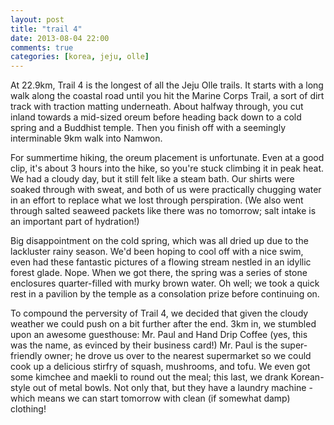 ```yaml
---
layout: post
title: "trail 4"
date: 2013-08-04 22:00
comments: true
categories: [korea, jeju, olle]
---
```


At 22.9km, Trail 4 is the longest of all the Jeju Olle trails. It starts with
a long walk along the coastal road until you hit the Marine Corps Trail, a
sort of dirt track with traction matting underneath. About halfway through, you
cut inland towards a mid-sized oreum before heading back down to a cold spring
and a Buddhist temple. Then you finish off with a seemingly interminable 9km
walk into Namwon.

For summertime hiking, the oreum placement is unfortunate. Even at a good clip,
it's about 3 hours into the hike, so you're stuck climbing it in peak heat.
We had a cloudy day, but it still felt like a steam bath. Our shirts were
soaked through with sweat, and both of us were practically chugging water
in an effort to replace what we lost through perspiration. (We also went through
salted seaweed packets like there was no tomorrow; salt intake is an important
part of hydration!)

Big disappointment on the cold spring, which was all dried up due to the
lackluster rainy season. We'd been hoping to cool off with a nice swim, even
had these fantastic pictures of a flowing stream nestled in an idyllic forest
glade. Nope. When we got there, the spring was a series of stone enclosures
quarter-filled with murky brown water. Oh well; we took a quick rest in
a pavilion by the temple as a consolation prize before continuing on.

To compound the perversity of Trail 4, we decided that given the cloudy
weather we could push on a bit further after the end. 3km in, we stumbled
upon an awesome guesthouse: Mr. Paul and Hand Drip Coffee (yes, this was
the name, as evinced by their business card!) Mr. Paul is the super-friendly
owner; he drove us over to the nearest supermarket so we could cook up a
delicious stirfry of squash, mushrooms, and tofu. We even got some kimchee and
maekli to round out the meal; this last, we drank Korean-style out of metal
bowls. Not only that, but they have a laundry machine - which means we can
start tomorrow with clean (if somewhat damp) clothing!
